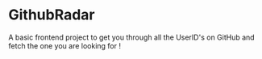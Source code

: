 # GithubRadar
A basic frontend project to get you through all the UserID's on GitHub and fetch the one you are looking for !
